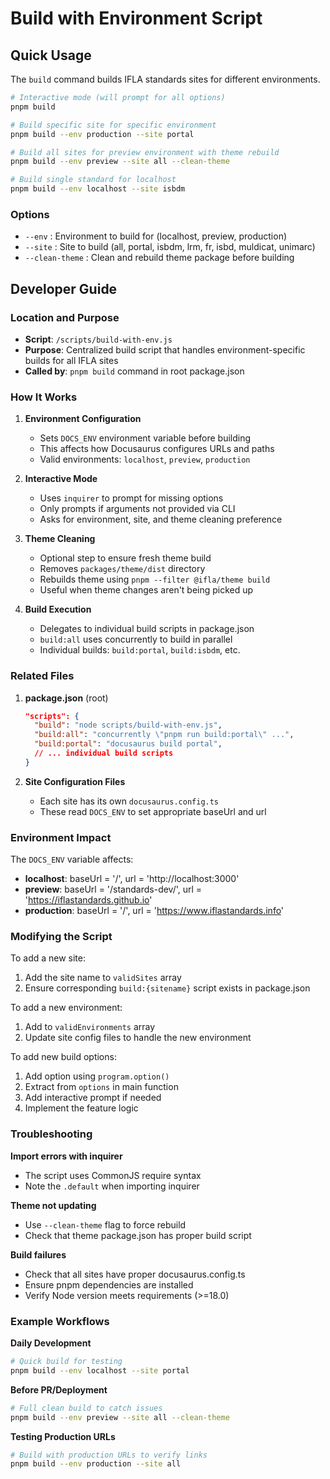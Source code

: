 # Build with Environment Script

## Quick Usage

The `build` command builds IFLA standards sites for different environments.

```bash
# Interactive mode (will prompt for all options)
pnpm build

# Build specific site for specific environment
pnpm build --env production --site portal

# Build all sites for preview environment with theme rebuild
pnpm build --env preview --site all --clean-theme

# Build single standard for localhost
pnpm build --env localhost --site isbdm
```

### Options
- `--env` : Environment to build for (localhost, preview, production)
- `--site` : Site to build (all, portal, isbdm, lrm, fr, isbd, muldicat, unimarc)
- `--clean-theme` : Clean and rebuild theme package before building

## Developer Guide

### Location and Purpose
- **Script**: `/scripts/build-with-env.js`
- **Purpose**: Centralized build script that handles environment-specific builds for all IFLA sites
- **Called by**: `pnpm build` command in root package.json

### How It Works

1. **Environment Configuration**
   - Sets `DOCS_ENV` environment variable before building
   - This affects how Docusaurus configures URLs and paths
   - Valid environments: `localhost`, `preview`, `production`

2. **Interactive Mode**
   - Uses `inquirer` to prompt for missing options
   - Only prompts if arguments not provided via CLI
   - Asks for environment, site, and theme cleaning preference

3. **Theme Cleaning**
   - Optional step to ensure fresh theme build
   - Removes `packages/theme/dist` directory
   - Rebuilds theme using `pnpm --filter @ifla/theme build`
   - Useful when theme changes aren't being picked up

4. **Build Execution**
   - Delegates to individual build scripts in package.json
   - `build:all` uses concurrently to build in parallel
   - Individual builds: `build:portal`, `build:isbdm`, etc.

### Related Files

1. **package.json** (root)
   ```json
   "scripts": {
     "build": "node scripts/build-with-env.js",
     "build:all": "concurrently \"pnpm run build:portal\" ...",
     "build:portal": "docusaurus build portal",
     // ... individual build scripts
   }
   ```

2. **Site Configuration Files**
   - Each site has its own `docusaurus.config.ts`
   - These read `DOCS_ENV` to set appropriate baseUrl and url

### Environment Impact

The `DOCS_ENV` variable affects:
- **localhost**: baseUrl = '/', url = 'http://localhost:3000'
- **preview**: baseUrl = '/standards-dev/', url = 'https://iflastandards.github.io'
- **production**: baseUrl = '/', url = 'https://www.iflastandards.info'

### Modifying the Script

To add a new site:
1. Add the site name to `validSites` array
2. Ensure corresponding `build:{sitename}` script exists in package.json

To add a new environment:
1. Add to `validEnvironments` array
2. Update site config files to handle the new environment

To add new build options:
1. Add option using `program.option()`
2. Extract from `options` in main function
3. Add interactive prompt if needed
4. Implement the feature logic

### Troubleshooting

**Import errors with inquirer**
- The script uses CommonJS require syntax
- Note the `.default` when importing inquirer

**Theme not updating**
- Use `--clean-theme` flag to force rebuild
- Check that theme package.json has proper build script

**Build failures**
- Check that all sites have proper docusaurus.config.ts
- Ensure pnpm dependencies are installed
- Verify Node version meets requirements (>=18.0)

### Example Workflows

**Daily Development**
```bash
# Quick build for testing
pnpm build --env localhost --site portal
```

**Before PR/Deployment**
```bash
# Full clean build to catch issues
pnpm build --env preview --site all --clean-theme
```

**Testing Production URLs**
```bash
# Build with production URLs to verify links
pnpm build --env production --site all
```